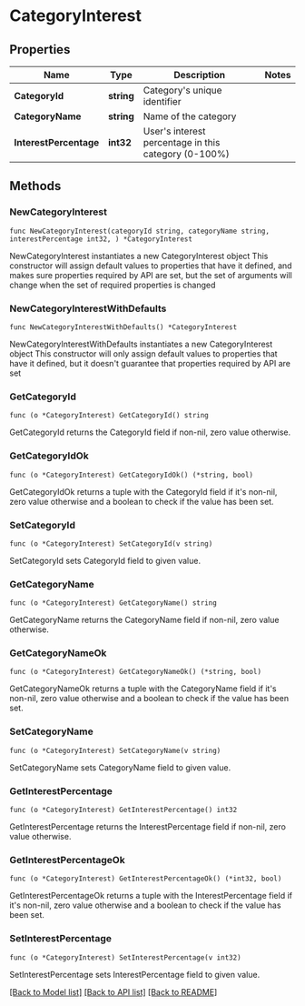 # CategoryInterest

## Properties

Name | Type | Description | Notes
------------ | ------------- | ------------- | -------------
**CategoryId** | **string** | Category&#39;s unique identifier | 
**CategoryName** | **string** | Name of the category | 
**InterestPercentage** | **int32** | User&#39;s interest percentage in this category (0-100%) | 

## Methods

### NewCategoryInterest

`func NewCategoryInterest(categoryId string, categoryName string, interestPercentage int32, ) *CategoryInterest`

NewCategoryInterest instantiates a new CategoryInterest object
This constructor will assign default values to properties that have it defined,
and makes sure properties required by API are set, but the set of arguments
will change when the set of required properties is changed

### NewCategoryInterestWithDefaults

`func NewCategoryInterestWithDefaults() *CategoryInterest`

NewCategoryInterestWithDefaults instantiates a new CategoryInterest object
This constructor will only assign default values to properties that have it defined,
but it doesn't guarantee that properties required by API are set

### GetCategoryId

`func (o *CategoryInterest) GetCategoryId() string`

GetCategoryId returns the CategoryId field if non-nil, zero value otherwise.

### GetCategoryIdOk

`func (o *CategoryInterest) GetCategoryIdOk() (*string, bool)`

GetCategoryIdOk returns a tuple with the CategoryId field if it's non-nil, zero value otherwise
and a boolean to check if the value has been set.

### SetCategoryId

`func (o *CategoryInterest) SetCategoryId(v string)`

SetCategoryId sets CategoryId field to given value.


### GetCategoryName

`func (o *CategoryInterest) GetCategoryName() string`

GetCategoryName returns the CategoryName field if non-nil, zero value otherwise.

### GetCategoryNameOk

`func (o *CategoryInterest) GetCategoryNameOk() (*string, bool)`

GetCategoryNameOk returns a tuple with the CategoryName field if it's non-nil, zero value otherwise
and a boolean to check if the value has been set.

### SetCategoryName

`func (o *CategoryInterest) SetCategoryName(v string)`

SetCategoryName sets CategoryName field to given value.


### GetInterestPercentage

`func (o *CategoryInterest) GetInterestPercentage() int32`

GetInterestPercentage returns the InterestPercentage field if non-nil, zero value otherwise.

### GetInterestPercentageOk

`func (o *CategoryInterest) GetInterestPercentageOk() (*int32, bool)`

GetInterestPercentageOk returns a tuple with the InterestPercentage field if it's non-nil, zero value otherwise
and a boolean to check if the value has been set.

### SetInterestPercentage

`func (o *CategoryInterest) SetInterestPercentage(v int32)`

SetInterestPercentage sets InterestPercentage field to given value.



[[Back to Model list]](../README.md#documentation-for-models) [[Back to API list]](../README.md#documentation-for-api-endpoints) [[Back to README]](../README.md)


